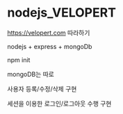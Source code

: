 # nodejs_VELOPERT
https://velopert.com 따라하기

nodejs + express + mongoDb

npm init

mongoDB는 따로 

사용자 등록/수정/삭제 구현

세션을 이용한 로그인/로그아웃 수행 구현
